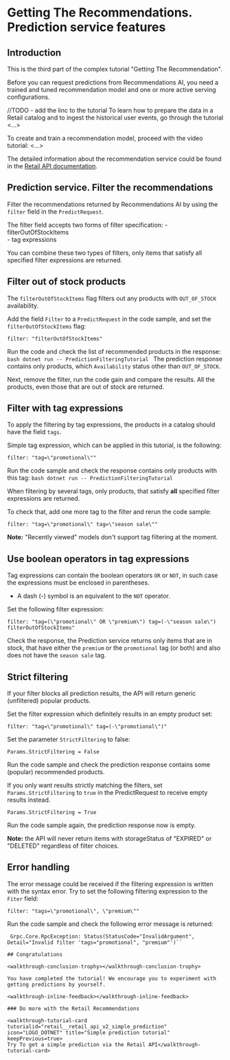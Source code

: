 ﻿<walkthrough-metadata>
  <meta name="title" content="Getting The Recommendations. Prediction Service" />
  <meta name="description" content="Prediction service features" />
  <meta name="component_id" content="593554" />
  <meta name="short_id" content="true" />
</walkthrough-metadata>

# Getting The Recommendations. Prediction service features

## Introduction

This is the third part of the complex tutorial "Getting The Recommendation".

Before you can request predictions from Recommendations AI, you need a trained and tuned recommendation model and one or more active serving configurations.

//TODO - add the linc to the tutorial
To learn how to prepare the data in a Retail catalog and to ingest the historical user events, go through the tutorial <...>

To create and train a recommendation model, proceed with the video tutorial: <...>


The detailed information about the recommendation service could be found in the [Retail API documentation](https://cloud.google.com/retail/docs/predict#recommendations-predict-java).

<walkthrough-tutorial-duration duration="10"></walkthrough-tutorial-duration>

## Prediction service. Filter the recommendations

Filter the recommendations returned by Recommendations AI by using the `filter` field in the `PredictRequest`.

The filter field accepts two forms of filter specification:
    - filterOutOfStockItems    
    - tag expressions

You can combine these two types of filters, only items that satisfy all specified filter expressions are returned.

## Filter out of stock products

The `filterOutOfStockItems` flag filters out any products with `OUT_OF_STOCK` availability.

Add the field `Filter` to a `PredictRequest` in the code sample, and set the `filterOutOfStockItems` flag:
```dotnet
filter: "filterOutOfStockItems"
```

Run the code and check the list of recommended products in the response:
    ```bash
    dotnet run -- PredictionFilteringTutorial
    ```
The prediction response contains only products, which `Availability` status other than `OUT_OF_STOCK`.

Next, remove the filter, run the code gain and compare the results. 
All the products, even those that are out of stock are returned.

## Filter with tag expressions 

To apply the filtering by tag expressions, the products in a catalog should have the field `tags`.

Simple tag expression, which can be applied in this tutorial, is the following:
```dotnet
filter: "tag=\"promotional\""
```
Run the code sample and check the response contains only products with this tag:
    ```bash
    dotnet run -- PredictionFilteringTutorial
    ```

When filtering by several tags, only products, that satisfy **all** specified filter expressions are returned.

To check that, add one more tag to the filter and rerun the code sample:
```dotnet
filter: "tag=\"promotional\" tag=\"season sale\""
```

**Note:** "Recently viewed" models don't support tag filtering at the moment.

## Use boolean operators in tag expressions

Tag expressions can contain the boolean operators `OR` or `NOT`, in such case the expressions must be enclosed in parentheses. 
* A dash (-) symbol is an equivalent to the `NOT` operator.

Set the following filter expression:
```dotnet
filter: "tag=(\"promotional\" OR \"premium\") tag=(-\"season sale\") filterOutOfStockItems"
```
Check the response, the Prediction service returns only items that are in stock, that have either the `premium` or the `promotional` tag (or both) and also does not have the `season sale` tag.

## Strict filtering

If your filter blocks all prediction results, the API will return generic (unfiltered) popular products. 

Set the filter expression which definitely results in an empty product set:
```dotnet
filter: "tag=\"promotional\" tag=(-\"promotional\")"
```
Set the parameter `StrictFiltering` to false:
```dotnet
Params.StrictFiltering = False
```
Run the code sample and check the prediction response contains some (popular) recommended products.

If you only want results strictly matching the filters, set `Params.StrictFiltering` to `true` in the PredictRequest to receive empty results instead. 
```dotnet
Params.StrictFiltering = True
```
Run the code sample again, the prediction response now is empty.

**Note:** the API will never return items with storageStatus of "EXPIRED" or "DELETED" regardless of filter choices.

## Error handling

The error message could be received if the filtering expression is written with the syntax error.
Try to set the following filtering expression to the `Fiter` field:
```dotnet
filter: "tags=\"promotional\", \"premium\""
```
Run the code sample and check the following error message is returned:

```
 Grpc.Core.RpcException: Status(StatusCode="InvalidArgument", Detail="Invalid filter 'tags="promotional", "premium"')``

## Congratulations

<walkthrough-conclusion-trophy></walkthrough-conclusion-trophy>

You have completed the tutorial! We encourage you to experiment with getting predictions by yourself.

<walkthrough-inline-feedback></walkthrough-inline-feedback>

### Do more with the Retail Recommendations

<walkthrough-tutorial-card tutorialid="retail__retail_api_v2_simple_prediction" icon="LOGO_DOTNET" title="Simple prediction tutorial" keepPrevious=true>
Try To get a simple prediction via the Retail API</walkthrough-tutorial-card>